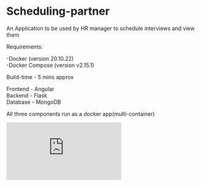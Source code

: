 # Scheduling-partner
An Application to be used by HR manager to schedule interviews and view them<br />

Requirements: <br />

 -Docker (version 20.10.22) <br />
 -Docker Compose (version v2.15.1)<br />
 
Build-time - 5 mins approx<br />

Frontend - Angular<br />
Backend - Flask<br />
Database - MongoDB<br />

All three components run as a docker app(multi-container)

![alt text](https://www.linkpicture.com/view.php?img=LPic63e3aff6b5fb0867697220)

